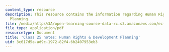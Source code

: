 ```yaml
---
content_type: resource
description: This resource contains the information regarding Human Rights & Development
  Planning.
file: /media/https%3A/open-learning-course-data-rc.s3.amazonaws.com/ec-701j-d-lab-i-development-fall-2009/3c617d5aad9c197282f46b2407953eb3_MITEC_701JF09_lec25_notes.pdf
file_type: application/pdf
resourcetype: Document
title: 'Class 25 notes: Human Rights & Development Planning'
uid: 3c617d5a-ad9c-1972-82f4-6b2407953eb3
---
```

